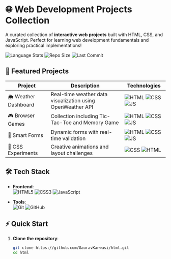 # 🌐 Web Development Projects Collection

A curated collection of **interactive web projects** built with HTML, CSS, and JavaScript. Perfect for learning web development fundamentals and exploring practical implementations!

![Language Stats](https://img.shields.io/github/languages/top/GauravKanwasi/html) ![Repo Size](https://img.shields.io/github/repo-size/GauravKanwasi/html) ![Last Commit](https://img.shields.io/github/last-commit/GauravKanwasi/html)

## 🚀 Featured Projects

| Project | Description | Technologies |
|---------|-------------|--------------|
| 🌦️ Weather Dashboard | Real-time weather data visualization using OpenWeather API | ![HTML](https://img.shields.io/badge/-HTML-orange) ![CSS](https://img.shields.io/badge/-CSS-blue) ![JS](https://img.shields.io/badge/-JS-yellow) |
| 🎮 Browser Games | Collection including Tic-Tac-Toe and Memory Game | ![HTML](https://img.shields.io/badge/-HTML-orange) ![CSS](https://img.shields.io/badge/-CSS-blue) ![JS](https://img.shields.io/badge/-JS-yellow) |
| 📝 Smart Forms | Dynamic forms with real-time validation | ![HTML](https://img.shields.io/badge/-HTML-orange) ![CSS](https://img.shields.io/badge/-CSS-blue) ![JS](https://img.shields.io/badge/-JS-yellow) |
| 🎨 CSS Experiments | Creative animations and layout challenges | ![CSS](https://img.shields.io/badge/-CSS-blue) ![HTML](https://img.shields.io/badge/-HTML-orange) |

## 🛠️ Tech Stack

- **Frontend**:  
  ![HTML5](https://img.shields.io/badge/HTML5-E34F26?style=flat&logo=html5&logoColor=white)
  ![CSS3](https://img.shields.io/badge/CSS3-1572B6?style=flat&logo=css3&logoColor=white)
  ![JavaScript](https://img.shields.io/badge/JavaScript-F7DF1E?style=flat&logo=javascript&logoColor=black)

- **Tools**:  
  ![Git](https://img.shields.io/badge/Git-F05032?style=flat&logo=git&logoColor=white)
  ![GitHub](https://img.shields.io/badge/GitHub-181717?style=flat&logo=github&logoColor=white)

## ⚡ Quick Start

1. **Clone the repository**:
   ```bash
   git clone https://github.com/GauravKanwasi/html.git
   cd html

